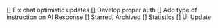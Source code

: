 [] Fix chat optimistic updates
[] Develop proper auth
[] Add type of instruction on AI Response
[] Starred, Archived
[] Statistics
[] UI Update